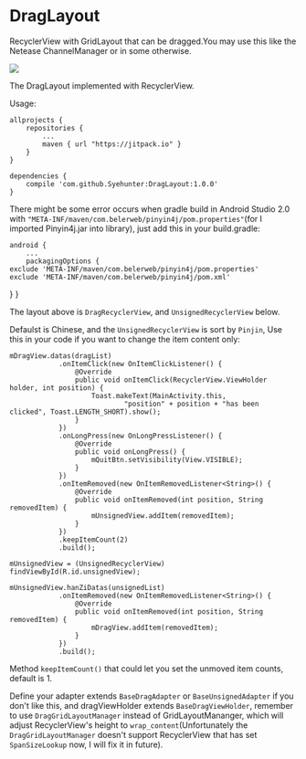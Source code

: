 # DragLayout
RecyclerView with GridLayout that can be dragged.You may use this like the Netease ChannelManager or in some otherwise.

![](http://7xn4z4.com1.z0.glb.clouddn.com/DragLayout.gif)

The DragLayout implemented with RecyclerView.

Usage:

	allprojects {
		repositories {
			...
			maven { url "https://jitpack.io" }
		}
	}
	
	dependencies {
        compile 'com.github.Syehunter:DragLayout:1.0.0'
	}
	
There might be some error occurs when gradle build in Android Studio 2.0 with `"META-INF/maven/com.belerweb/pinyin4j/pom.properties"`(for I imported Pinyin4j.jar into library), just add this in your build.gradle:

	android {
		...
		packagingOptions {
    exclude 'META-INF/maven/com.belerweb/pinyin4j/pom.properties'
    exclude 'META-INF/maven/com.belerweb/pinyin4j/pom.xml'
}
	}

The layout above is `DragRecyclerView`, and `UnsignedRecyclerView` below.

Defaulst is Chinese, and the `UnsignedRecyclerView` is sort by `Pinjin`, Use this in your code if you want to change the item content only:

	mDragView.datas(dragList)
                .onItemClick(new OnItemClickListener() {
                    @Override
                    public void onItemClick(RecyclerView.ViewHolder holder, int position) {
                        Toast.makeText(MainActivity.this,
                                "position" + position + "has been clicked", Toast.LENGTH_SHORT).show();
                    }
                })
                .onLongPress(new OnLongPressListener() {
                    @Override
                    public void onLongPress() {
                        mQuitBtn.setVisibility(View.VISIBLE);
                    }
                })
                .onItemRemoved(new OnItemRemovedListener<String>() {
                    @Override
                    public void onItemRemoved(int position, String removedItem) {
                        mUnsignedView.addItem(removedItem);
                    }
                })
                .keepItemCount(2)
                .build();
                
 	mUnsignedView = (UnsignedRecyclerView) findViewById(R.id.unsignedView);

    mUnsignedView.hanZiDatas(unsignedList)
                .onItemRemoved(new OnItemRemovedListener<String>() {
                    @Override
                    public void onItemRemoved(int position, String removedItem) {
                        mDragView.addItem(removedItem);
                    }
                })
                .build();
                
 Method `keepItemCount()` that could let you set the unmoved item counts, default is 1.
                
 Define your adapter extends `BaseDragAdapter` or `BaseUnsignedAdapter` if you don't like this, and dragViewHolder extends `BaseDragViewHolder`,  remember to use `DragGridLayoutManager` instead of GridLayoutMananger, which will adjust RecyclerView's height to `wrap_content`(Unfortunately the `DragGridLayoutManager` doesn't support RecyclerView that has set `SpanSizeLookup` now, I will fix it in future).

	